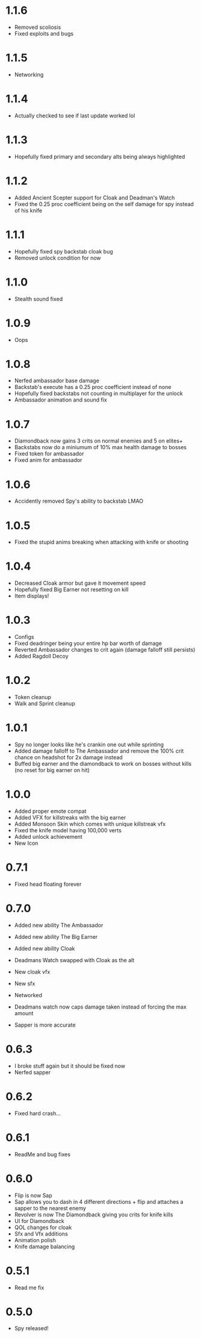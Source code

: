 # 1.1.6

- Removed scoliosis
- Fixed exploits and bugs

# 1.1.5

- Networking

# 1.1.4

- Actually checked to see if last update worked lol

# 1.1.3

- Hopefully fixed primary and secondary alts being always highlighted

# 1.1.2

- Added Ancient Scepter support for Cloak and Deadman's Watch
- Fixed the 0.25 proc coefficient being on the self damage for spy instead of his knife 

# 1.1.1

- Hopefully fixed spy backstab cloak bug
- Removed unlock condition for now

# 1.1.0

- Stealth sound fixed

# 1.0.9

- Oops

# 1.0.8

- Nerfed ambassador base damage
- Backstab's execute has a 0.25 proc coefficient instead of none
- Hopefully fixed backstabs not counting in multiplayer for the unlock
- Ambassador animation and sound fix

# 1.0.7

- Diamondback now gains 3 crits on normal enemies and 5 on elites+
- Backstabs now do a miniumum of 10% max health damage to bosses
- Fixed token for ambassador
- Fixed anim for ambassador

# 1.0.6

- Accidently removed Spy's ability to backstab  LMAO

# 1.0.5

- Fixed the stupid anims breaking when attacking with knife or shooting

# 1.0.4

- Decreased Cloak armor but gave it movement speed
- Hopefully fixed Big Earner not resetting on kill
- Item displays!

# 1.0.3

- Configs
- Fixed deadringer being your entire hp bar worth of damage
- Reverted Ambassador changes to crit again (damage falloff still persists)
- Added Ragdoll Decoy

# 1.0.2

- Token cleanup
- Walk and Sprint cleanup 

# 1.0.1

- Spy no longer looks like he's crankin one out while sprinting
- Added damage falloff to The Ambassador and remove the 100% crit chance on headshot for 2x damage instead
- Buffed big earner and the diamondback to work on bosses without kills (no reset for big earner on hit)

# 1.0.0

- Added proper emote compat
- Added VFX for killstreaks with the big earner
- Added Monsoon Skin which comes with unique killstreak vfx
- Fixed the knife model having 100,000 verts
- Added unlock achievement
- New Icon

# 0.7.1

- Fixed head floating forever

# 0.7.0

- Added new ability The Ambassador

- Added new ability The Big Earner

- Added new ability Cloak

- Deadmans Watch swapped with Cloak as the alt

- New cloak vfx

- New sfx

- Networked

- Deadmans watch now caps damage taken instead of forcing the max amount

- Sapper is more accurate

# 0.6.3

- I broke stuff again but it should be fixed now
- Nerfed sapper

# 0.6.2

- Fixed hard crash...

# 0.6.1

- ReadMe and bug fixes

# 0.6.0

- Flip is now Sap
- Sap allows you to dash in 4 different directions + flip and attaches a sapper to the nearest enemy
- Revolver is now The Diamondback giving you crits for knife kills
- UI for Diamondback
- QOL changes for cloak
- Sfx and Vfx additions
- Animation polish
- Knife damage balancing

# 0.5.1

- Read me fix

# 0.5.0

- Spy released!